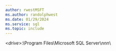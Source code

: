 ```yaml
---
author: rwestMSFT
ms.author: randolphwest
ms.date: 01/29/2024
ms.service: sql
ms.topic: include
---
```

  \<*drive*>:\Program Files\Microsoft SQL Server\\*nnn*\\
   
